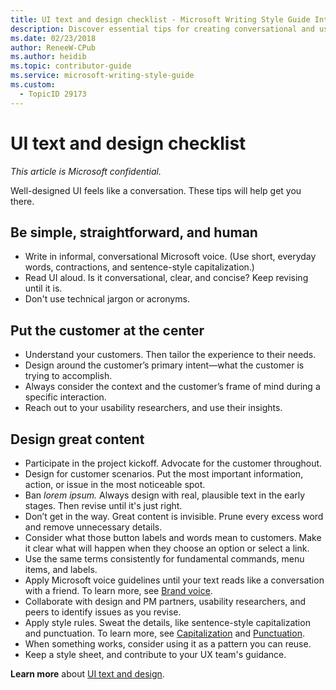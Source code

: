 ```yaml
---
title: UI text and design checklist - Microsoft Writing Style Guide Internal
description: Discover essential tips for creating conversational and user-centered UI text. Learn how to design content that aligns with customer needs and Microsoft voice guidelines.
ms.date: 02/23/2018
author: ReneeW-CPub
ms.author: heidib
ms.topic: contributor-guide
ms.service: microsoft-writing-style-guide
ms.custom:
  - TopicID 29173
---
```



# UI text and design checklist

*This article is Microsoft confidential.*

Well-designed UI feels like a conversation. These tips will help get you there.

## Be simple, straightforward, and human

- Write in informal, conversational Microsoft voice. (Use short, everyday words, contractions, and sentence-style capitalization.)   
- Read UI aloud. Is it conversational, clear, and concise? Keep revising until it is.
- Don't use technical jargon or acronyms.

## Put the customer at the center

- Understand your customers. Then tailor the experience to their needs.  
- Design around the customer’s primary intent—what the customer is trying to accomplish.  
- Always consider the context and the customer’s frame of mind during a specific interaction.
- Reach out to your usability researchers, and use their insights.

## Design great content

- Participate in the project kickoff. Advocate for the customer throughout.
- Design for customer scenarios. Put the most important information, action, or issue in the most noticeable spot.   
- Ban *lorem ipsum.* Always design with real, plausible text in the early stages. Then revise until it's just right.
- Don’t get in the way. Great content is invisible. Prune every excess word and remove unnecessary details.
- Consider what those button labels and words mean to customers. Make it clear what will happen when they choose an option or select a link. 
- Use the same terms consistently for fundamental commands, menu items, and labels.
- Apply Microsoft voice guidelines until your text reads like a conversation with a friend. To learn more, see [Brand voice](/style-guide/brand-voice-above-all-simple-human).
- Collaborate with design and PM partners, usability researchers, and peers to identify issues as you revise.
- Apply style rules. Sweat the details, like sentence-style capitalization and punctuation. To learn more, see [Capitalization](/style-guide/capitalization) and [Punctuation](/style-guide/punctuation).
- When something works, consider using it as a pattern you can reuse.
- Keep a style sheet, and contribute to your UX team's guidance.

**Learn more** about [UI text and design](~/ui-text-and-content-design.md).